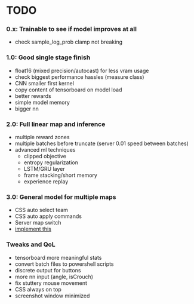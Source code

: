 # TODO

### **0.x:** Trainable to see if model improves at all
- check sample_log_prob clamp not breaking

### **1.0:** Good single stage finish
- float16 (mixed precision/autocast) for less vram usage
- check biggest performance hassles (measure class)
- CNN smaller first kernel
- copy content of tensorboard on model load
- better rewards
- simple model memory
- bigger nn

### **2.0:** Full linear map and inference
- multiple reward zones
- multiple batches before truncate (server 0.01 speed between batches)
- advanced ml techniques
    - clipped objective
    - entropy regularization
    - LSTM/GRU layer
    - frame stacking/short memory
    - experience replay

### **3.0:** General model for multiple maps
- CSS auto select team
- CSS auto apply commands
- Server map switch
- [implement this](https://chatgpt.com/share/67a9d4b2-def8-8003-b0ff-6ebd88052055)

### **Tweaks and QoL**
- tensorboard more meaningful stats
- convert batch files to powershell scripts
- discrete output for buttons
- more nn input (angle, isCrouch)
- fix stuttery mouse movement
- CSS always on top
- screenshot window minimized
